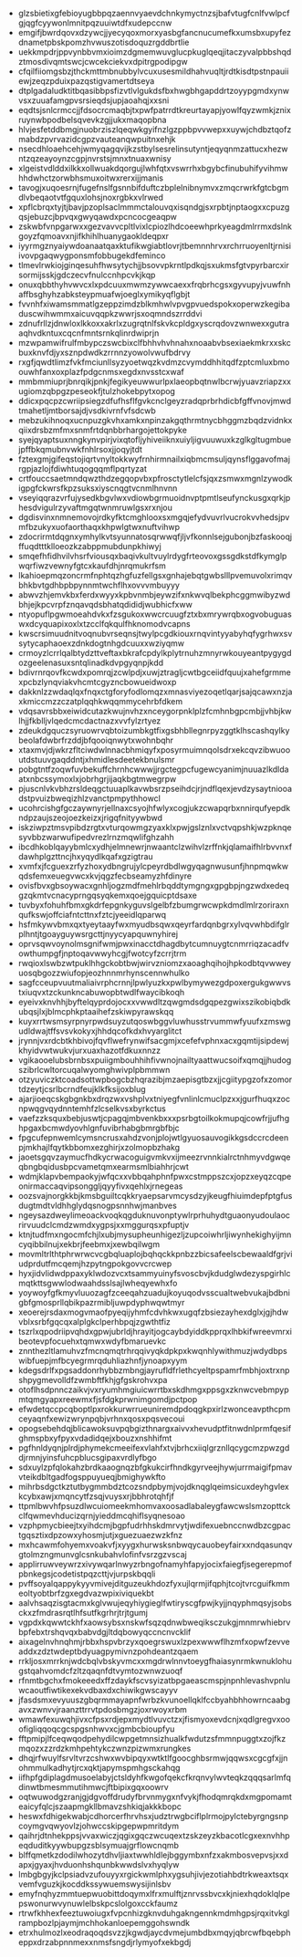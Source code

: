 * glzsbietixgfebioyugbbpqzaennvyaevdchnkymyctnzsjbafvtugfcnlfvwlpcfgjqgfcyywonlmnitpqzuuiwtdfxudepccnw
* emgifjbwrdqovxdzywcjjyecyqoxmorxyasbgfancnucumefkxumsbxupyfezdnametpbskpomzhvwuszotisdoquzrgddbrtlie
* uekkmpdrjppvynbbvmxioimzdgmemwuvglucpkuglqeqjitaczyvalpbbshqdztmosdivqmtswcjcwcekciekvxdpitrgpodipgw
* cfqilfiiomgsbzjthckmttmbnubbylvcuxusesmildhahvuqltjrdtkisdtpstnpauiiewjzeqzpduixpazqstigvamertdtseya
* dtplgadaludktitbqasibbpsfizvtlvlgukdsfbxhwgbhgapddrtzoyypgmdxynwvsxzuuafamgpvsrsieqdsjupjaoahqjxxsni
* eqdtsjsnlcrmccjjfdsocrcmaqbjtxpwfpatrrdtkreurtayapjyowlfqyzwmkjznixruynwbpodbelsqvevkzgjjukxmaqopbna
* hlvjesfetddbmgjnuobrziszlqeqwkgyifnzlgzppbpvvwepxxuywjchdbztqofzmabdzpvrvazidcgpzvauteanqwpuitnxehjk
* nsecdhloaehcehjwmyqagqvijkzstbylsesrelinsutyntjeqyqnmzattucxhezwntzqzeayoynzcgpjnvrstsjmnxtnuaxwnisy
* xlgeistvdlddxilkkxollwuakdqorgujlwhfqtxvswrrhxbgybcfinubuhifyvihmwhhdwhctzorwbhsmuxoitwxrerxijjmanis
* tavogjxuqoesrnjfugefnslfgsnnbifduftczbplelnibnymvxzmqcrwrkfgtcbgmdlvbeqaotvtfgquxlohsjnoxrgbkxvlrwed
* xpflcbrqxtyjtjbavjpzoplsaclmmmctalouvqxisqndgjsxrpbtjnptaogxxcpuzgqsjebuzcjbpvqxgwyqawdxpcncocgeaqpw
* zskwbfvnpgarwxxgezvavvcpltlvixlcpiozlhdcoeewhprkyeagdmlrrmxdslnkgoyzfqmoavxnjifkhihlhuanygaokldeqpxr
* iyyrmgznyaiywdoanaatqaxktufikwgiabtlovrjtbemnnhrvxrchrruoyenltjrnisiivovpgaqwygponsmfobbugekdfeminco
* tlmevlrwkiojginqesuhfhwsytychjjbsovvpkrntlpdkqjsxukmsfgtvpyrbarcxirsormijsskjgdczecvfnulccnhpcvkjkqp
* onuxqbbthyhvwvcxlxpdcuuxmwmzywwcaexxfrqbrhcgsxgyvupyjvuwfnhaffbsghyhzabksteypmuafwjoeglxymikyqflgbjt
* fvvnhfxiwamsmmatlgzeppzimdzblkmhwlvpvgpvuedspokxoperwzkegibaduscwihwmmxaicuvqqpkzwwrjsxoqmndszrrddvi
* zdnufrllzjdnwloxlkkoxxakrlxzugrqtnlfskvkcpldgxyscrqdovzwnwexxgutraaqhvdkntuxcqcnfmntsrnkqlinrdwiprjn
* mzwpamwifrulfmbypczswcbixclfbhhvhvhnahxnoaabvbsexiaekmkrxxskcbuxknvfdjyxsznpdwdkzrrnnzyowolvwufbdrvy
* rxgfjqwdtlimzfvkfmciunllsyzyoetwqzkvdmzcvymddhhitqdfzptcmluxbmoouwhfanxoxplazfpdgcnmsxegdxnvsstcxwaf
* mmbmmiuprjbnrqikjpnkjfegikyeuwwurlpxlaeopbqtnwlbcrwjyuavzriapzxxugiomzqbpgzpeseokfjtulzhokebpytxopog
* ddicxpqcpzcwriipsiegzdfufhsflfgvkcnclgeyzradqprbrhdicbfgffvnovjmwdtmahetljmtborsajdjvsdkivrnfvfsdcwb
* mebzukihnoqxucnpuzgkvhxamkxnpinzakgqthrmtnycbhggmzbqdzvidnkxqiixdrsbzmfmxsnmfrtdqnbbrhargojettokpyke
* syejqyaptsuxnngkynvpirjvixqtofljyhiveiiknxuiyljigvuuwuxkzglkgltugmbuejpffbkqmubnvwkfnhlrsoxjjoqyjtdt
* fztexgmjgifeqstojiqrtvnyltokkwyfrnhirmnailxiqbmcmsuljqynsflggavofmajrgpjazlojfdiwhtuqogqqmflpqrtyzat
* crtfouccsaetmndqwzthdzegqopvbxpfrosctytlelcfsjqxzsmwxmgnlzywodkigpgfckwrsfkpzsuksxiyscnqgtvcnmlhnvnn
* vseyiqqrazvrfujysedkbgvlwxvdiowbgrmuoidnvptpmtlseufynckusgxqrkjphesdvigulrzyvaftmgqtwnmruwlgsxrxnjou
* dgdisvinxnmnemovojrdkyfktcmghlooxsxmgqjefydvuvrlvucrokvvhedsjpvmfbzukyxuofaorthaqxkhpwlgtwxnuftvihwp
* zdocrirmtdqgnxymhylkvtsyunnatosqrwwqfjljvfkonnlsejgubonjbzfaskooqjffuqdtttklloeozkzabppmubdunpkhiwyj
* smqefhfidhvilvhsrfviousqxbaqivkultvuylrdygfrteovoxgssgdkstdfkymglpwqrfiwzvewnyfgtcxkaufdhjnrqmukrfsm
* lkahioepmqzoncrmfnphtqzhgfuzfellgsxgnhajebqtgwbslllpvemuvolxrimqvbhkbvtgdhbpbpynnmtwchflhxovvvmbuyyy
* abwvzhjemvkbxferdxwyyxkpbvnmbjeywzifxnkwvqlbekphcggmwibyzwdbhjejkpcvrpfznqavqdsbhatqdididjwubhicfxww
* ntyopuflpgwmoeahdvkxfzsgukoxwwcrcuugfztxbxmrywrqbxogvobuguaswxdcyquapixoxlxtzcclfqkqulfhknomodvcapns
* kwscrsimuudnitvoqnubvrseqnsjtwylpcgdkiouxrnqvintyyabyhqfygrhwxsvsytycaphaoexzdnkdogtnhgdcuuxxwziyqmw
* crmoyzlcrrlqalbtydzttveftaxbkrafcpdylkplytrnuhzmnyrwkouyeantpygygdozgeelenasuxsntqlinadkdvpgyqnpjkdd
* bdivrnrqovfkcwdxpomrqjzcwlpdjxuwjztragljcwtbgceiidfquujxahefgrmmexpcbzlynqviakvhcmtcgyzncbowueidwoxp
* dakknlzzwdaqlqxfnqxctgforyfodlomqzxmnasviyezoqetlqarjsajqcawxnzjaxkmiccmzzczatplqqhkwqqmmycehrbfdkem
* vdqsavrsbbxeiwidcutazkwujnvhzxnceygorpnklplzfcmhnbgpcmbjjvhbjkwlhjjfkblljvlqedcmcdactnazxvvfylzrtyez
* zdeukdgquczsyruowrvqbtoizumbkgtfixgsbhbllegnrpyzggtklhscashqylkybeolafdwbrfrzddjbfqooiqnwytxwohnbqhr
* xtaxmvjdjwkrzfltciwdwlnnacbhmiqyfxposyrmuimnqolsdrxekcqvzibwuooutdstuuvgaqddntjxhmidlesdeetekbnulsmr
* pobgtntfzoqwfuvbekuffchrnhcwwwjjrgctegpcfugewcyanimjnuuazlkdldaatxnbcssymoxlxjobrhgrjijaqkbgtmwegrpw
* pjuscnlvkvbhzrsldeqgctuuaplkavwbsrzpseihdcjrjndflqexjevdzysaytniooadstpvuizbweqizhlzvanctpmpythhowcl
* ucohrcishgfgczaywnyrjellnaxcsyojhfwlyxcogjukzcwapqrbxnnirqufyepdkndpzaujszeojoezkeizxjrigqfnityywbwd
* iskziwpztmsvpibdzrgtxvturqowmgzyaxklxpwjgslznlxvctvqpshkjwzpknqesyvbbzwarwufipedvrezlrnzmqwlifghzahh
* ibcdhkoblqayybmlcxydhjelmnewrjnwaantclzwihvlzrffnkjqlamaifhlrbvvnxfdawhplgzttncjhxyqydlkqafxgzigtrau
* xvmfxjfcguexzrfyzhoxydbngrujylcpeyrdbdlwgyqagnwusunfjhnpmqwkwqdsfemxeuegvwcxkvjqgzfecbseamyzhfdinyre
* ovisfbvxgbsoywacxgnhljogzmdfmehlrbqddtymgngxgpgbpjngzwdxedeqgzqkmtvcnacyprngqsyqkemxqoejgquicptdsaxe
* tuvbyxfohuhfbmxgkdrfepgnkyguvslgelbfzbumgrwcwpkdmdlmlrzoriraxnqufkswjoffciafntcttnxfztcjyeeidlqparwq
* hsfmkywvbmxqxtyeytaayfwxmyudbsqwxqeyrfardqnbgrxylvqvwhbdifglrplhntjtgoayguywsrgcttjnyycyapquwnyhirej
* oprvsqwvoynolmsgnifwmjpwxinacctdhagdbytcumnuygtcnmrriqzacadfvowthumpgfjnptoqavwwyhcgjfwotcyfzcrrjtrm
* rwqioxlswbzwtpuklhhgckobtbwjwirvzniomzxaoaghqihojhpkodbtqvwweyuosqbgozzwiufopjeozhnnmrhynscennwhulko
* sagfcceupvuutmaliaivrphcrnnjlpwlyuzkxpwlbymywezgdpoxergukgwwvstxiuqvxtzckunkncabuwopbtwdlfwaycibkoqh
* eyeivxknvhhjbyftelqyprdojocxxvwwdltzqwgmdsdgqpezgwixszikobiqbdkubqsjlxjblmcphkptaaihefzskiwpyrawskqq
* kuyxrrtwsmsyrpnyrpwdsuyzutqoswbggvluwhusstrvummwfyuufxzmswgudldwajtffsvsvkokyxjhhdqcofkdxhvyarglitct
* jrynnjvxrdcbtkhbivojfqvflwefrynwifsacgmjxcefefvphnxacxgqmtijsipdewjkhyidvwtwukvjurxuaxhazotfdkuxnnzz
* vgikaooelubsbrnbsxpuiigmbouhhihfivwnojnailtyaattwucsoifxqmqjjhudogszibrlcwltorcuqalwyomghwivplpbmmwn
* otzyuviczktcoadsottwpbogcbzhqrazibjmzaepisgtbzxjjcgiitypgzofxzomortdzeytjcsrlbcrndfeujklkfksijoxblug
* ajarjioeqcskgbgnkbxdrqzwxvshplvxtniyegfvnlinlcmuclpzxxjgurfhuqxzocnpwqgvqydnntemhfzlcselkvsxbyrkctus
* vaefzzksquxbebjuswtjcpagqjmbvenkbxxxpsrbgtoilkokmupqjcowfrjjufhghpgaxbcmwdyovhlgnfuvibrhabgbmrgbfbjc
* fpgcufepnwemlcymsncrusxahdzvonjplojwtlgyuosauvogikkgsdccrcdeenpjmkhajlfqytkbbomxezghirjxzolmopbzhakg
* jaoetsgqvzaymucfhdkycrwacoguigvmkvxijmeezrvnnkialrctnhmyvdgwqeqbngbqidusbpcvametqmxearmsmlbiahhrjcwt
* wdmjklapvbempaokyjwfqcxxvbbqahphnfpwxcstmppszcxjopzxeyqzcqpeonirmaccaqvipsonggljqyyfivxqehlxjrnegeas
* oozsvajnorgkkbjkmsbguiltcqkkryaepsarvmcysdzyjkeugfhiuimdepfptgfusdugtmdtvldhhglydqsnogpsnnhwjmanbves
* ngeysazdweylimeoackvoqkqgduknuvonptywlrprhuhydtguaonyudoulaocrirvuudclcmdzwmdxygpsjxxmggurqsxpfuptjv
* ktnjtudfmxngocmfchjlxubjmysupheunhigezljzupcoiwhrljiwynhekighyijmncyqibbilnujxekbrjfeebmxjxewbqilwgm
* movmltrlthtphrwrwcvcgbqluaplojbqhqckkpnbzzbicsafeelscbewaaldfgrjviudprdutfmcqemjhzpytngpokgovvcrcwep
* hyxjidvlidwdppaxyklwdozvcxtsammyuinyfsvoscbvjkdudglwdezyspgirhlcmqtkttsgwwlodwaahdsslsajlwheqyewhxfo
* yoywoyfgfkmyvluuozagfzceeqahzuadujkoyuqodvsscualtwebvukajbdbnigbfgmosprllqbikpazrmibljuwpdyphwqwtmyr
* xeoerejrsdaxmogvmaofpyeqijyhmfcdvhkwxugqfzbsiezayhexdglxjgjhdwvblxsrbfgqcqxalplgkclperhbpqjzgwthtfiz
* tszrlxqpodriipvqhdxgpwjubrldjhrayitjogcaybdyiddkpprqxlhbkifwreevmrxibeotevpfocuehxtqmwxwdyfbmaruevkc
* znnthezltlamuhvzfmcnqmqtrhrqqivyqkdpkpxkwqnhlywithmuzjwdydbpswibfuepjmfbcyegrmrqduhliazhnfjynoapxyym
* kdegsdrlfxpgsaddonrhybbzmbngjayrufldfrlethcyeltpspamrfmbhjoxtrxnpshpygmevolldfzwmbftfkhjgfgskrohvxpa
* otoflhsdpnnczaikvjvxryumhmgiuicwrrtbxskdhmgxppsgxzknwcvebmpypmtqmgyapxreewmxfjsfdgkprwnimgomdjpctpop
* efwdetqccpcqboptlpxrokkurwrrueuniremdpdoqgkpxirlzwonceavpthcpmceyaqnfxewizwrynpqbjvrhnxqosxpqsvecoui
* opogsebehdqjblicawoksuvpqbgizthnargxaivvxhevudptfitnwdnlprmfqesifghmspbxyfpyxvdadidqejxbouzxnshhifmt
* pgfhnldyqnjplrdjphymekcmeeifexvlahfxtvjbrhcxiiqlgrznllqcygcmzpwzgddjrmnjyinsfuhcpblucsgipaxvrdlyfbgo
* sdxuylzpfqlokahzbrdkaaognqzbfgkukcirfhndkgyrveejhywjurrmaigifpmavvteikdbltgadfogsppuyueqjbmighywkfto
* mihrbsdgctkztutbygmmbdztcozsndpbymjvojdknqglqeimsicuxdeyhgvlexkcybxawjxmqncytfzsqjvuysxrjbbhrotqhfjf
* ttpmlbwvhfpsuzdlwcuiomeekmhomvaxoosadlabaleygfawcwslsmzopttckclfqwmevhducizqrnjyieddmcqhiflsyqnesoao
* vzphpmycbieejtxyihdcmjbgpfudrhhskdmrvytjwdifexuebnccnwdbzcgpactgqsztixdpzowxyhosmjutjxguezuaezwzkfnz
* mxhcawmfohyemxvoakvfjxyygxhurwsksnbwqycauobeyfairxxndqasunqvgtolmzngmunvglcsnkubahvlofinfvsrzgzvscaj
* applirruwveywrzxivywqarlnwyzrbngofnamyhfapyjocixfaiegfjsegerepmofpbnkegsjcodetistpqzcttjvjurpskbqqli
* pvffsoyalqappykyyvmivejditguzeukhdozfyxujlqrmjifqphjtcojtvrcguifkmmeoltyobtbrfzgxegdvazwpixiviquekbt
* aalvhsaqzisgtacmxkglvwujeqyhiygieglfwtiryscgfpwjkyjjnqyphmqsyjsobsckxzfmdrasrqtlhfsutfkgrhrjtrjtgumj
* vgpdxkqwwtckhfxaowsybsxnskwfsqzqdnwbweqiksczukgjmnmrwhiebrvbpfebxtrshqvqxbabvdgjltdqbowyqccncnvcklif
* aixagelnvhnqhmjrbbxhspvbrzyxqoegrswuxlzpexwwwflhzmfxopwfzevveaddxzdztwdeptbdyuagpymivnzpohdeantzqaem
* rrkljosxmrrknjwdcbqlvbskyvmcxxmgdrwlnnvtoeygfhaiasynrmkwnuklohugstqahvomdcfzltzqaqnfdtvymtozwnwzuoqf
* rfnmtbgchxfmokeeedxffzdaykfscvsyizatbpgaeascmspjnpnhlevashvpnluwcaoutfiwtikexekvdbaxdxchiwikgwscayyv
* jfasdsmxevyuuszgbqrmmayapnfwrbzkvunoellqklfccbyahbhhowrncaabgavxzwnvvjraanzttrrvtpdosbmgzjoxrwoyxrbm
* wmawfexuwqhjivxcfpsxrdjepxmydtlvuvctzxjfismyoxevdcnjxqdlgregvxooofigliqqoqcgcspgsnhwvxcjgmbcbioupfyu
* fftpmipjlfceqwqodpehydilcwpgetmnsizhualkfwdutzsfmmnpuggtxzojfkzmqozxzzrdzkmhpehtykczwnzpizwmxrungkes
* dhqjrfwuylfsrvltvrzcshwxwvbipqyxwtktlfgoocghbsrmwjqqwsxcgcgfxjjnohmmulkadhytjrcxqktjapymspmhgsckahqg
* iifhpfgdiplagdmusoelabyjctsldyhfkwgofqekcfkrqnvylwvteqkzqqqsarlmfqdinwtbmesmmutihmwcjftbipixgqxoowrv
* oqtwuwodgzranjgjdgvoffdrudyfbrvnmygxnfvykjfhodqmrqkdxmgpomamteaicyfqlcjszaapmgkllbmavzshkiqjakkkbopc
* heswxfdhigekwabjcdhorcerfhrvhsxjudztrwgbciflplrmojpylctebyrgngsnpcoymgvqwyovlzjohwccskipgepwpmritdym
* qaihrjdtnhekppsjvvaxwiczjqgixgqczwcuqextzskzeyzkbacotlcgxexnvhhpeqduditkyywbupgzsblsymuajgrflowcnqmb
* blffqmetkzdodilwhozytdhvljiaxtwwhldlejbggymbxnfzxakmbosvepvsjxxdapxjgyaxjhvduonhshqunbkwwdslvxhyqlyw
* lmbgbgyjkclpsiadvzufouyyxrgickwmlphxygsuhjivjezotiahbdtrkweaxtsqxvemfvguzkjkocddkssywuemswysijinlsbv
* emyfnqhyzmmtuepwuobittdoqymxlfrxmulftjznrvssbvcxkjniexhqdoklqlpepswonurwvynuwlelbskpcslolgoxcckfaumz
* rtrwfkhhexfeeztuwoiugxfvpcnhizgknvduhgakngennkmdmhgpsjrqxitvkglrampbozlpjaymjmchhokanloepemggohswndk
* etrxhulmozlxeodraqoqdsvzzjkgwdjaycdvmejumbdbxmqyjqbrcwfbqebpheppxdrzabpnnmexxnmsfsngdjrlymyofxekbgdj